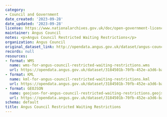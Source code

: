 ```yaml
---
category:
- Council and Government
date_created: '2023-09-28'
date_updated: '2023-09-28'
license: https://www.nationalarchives.gov.uk/doc/open-government-licence/version/3/
maintainer: Angus Council
notes: <p>Angus Council Restricted Waiting Restrictions</p>
organization: Angus Council
original_dataset_link: http://opendata.angus.gov.uk/dataset/angus-council-restricted-waiting-restrictions
records: null
resources:
- format: WMS
  name: wms-for-angus-council-restricted-waiting-restrictions.wms
  url: https://opendata.angus.gov.uk/dataset/3184501b-70fb-452e-a3d6-bab1850468ec/resource/9b005ebc-68f5-441d-b6aa-a302f8f0cec7/download/wms-for-angus-council-restricted-waiting-restrictions.wms
- format: KML
  name: kml-for-angus-council-restricted-waiting-restrictions.kml
  url: https://opendata.angus.gov.uk/dataset/3184501b-70fb-452e-a3d6-bab1850468ec/resource/e9dcb705-e762-4d47-8008-a3ad03121249/download/kml-for-angus-council-restricted-waiting-restrictions.kml
- format: GEOJSON
  name: geojson-for-angus-council-restricted-waiting-restrictions.geojson
  url: https://opendata.angus.gov.uk/dataset/3184501b-70fb-452e-a3d6-bab1850468ec/resource/f2512f69-2935-400b-910f-ee23664e7a1d/download/geojson-for-angus-council-restricted-waiting-restrictions.geojson
schema: default
title: Angus Council Restricted Waiting Restrictions
---
```

